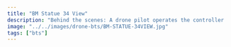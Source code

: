 ```yaml
---
title: "BM Statue 34 View"
description: "Behind the scenes: A drone pilot operates the controller while the drone hovers near a large outdoor statue, capturing footage or photos."
image: "../../images/drone-bts/BM-STATUE-34VIEW.jpg"
tags: ["bts"] 
---
```

